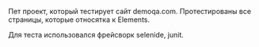 Пет проект, который тестирует сайт demoqa.com. Протестированы все страницы, которые относятка к Elements. 

Для теста использовался фрейсворк selenide, junit.
